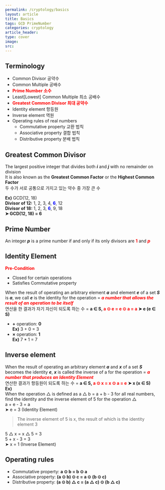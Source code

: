 ```yaml
---
permalink: /cryptology/basics
layout: article
title: Basics
tags: GCD PrimeNumber
categories: cryptology
article_header:
type: cover
image:
src:
---
```


## Terminology
- Common Divisor 공약수
- Common Multiple 공배수
- <span style="color:red">**Prime Number 소수**</span> 
- Least[Lowest] Common Multiple 최소 공배수
- <span style="color:red">**Greatest Common Divisor 최대 공약수**</span>
- Identity element 항등원
- Inverse element 역원
- Operating rules of real numbers
  - Commutative property 교환 법칙
  - Associative property 결합 법칙
  - Distributive property 분배 법칙


## Greatest Common Divisor
The largest positive integer that divides both ***i*** and ***j*** with no remainder on division  
It is also known as the **Greatest Common Factor** or the **Highest Common Factor**  
두 수가 서로 공통으로 가지고 있는 약수 중 가장 큰 수

**Ex)** GCD(12, 18)  
**Divisor of 12:** 1, 2, 3, 4, <span style="color:blue">**6**</span>, 12  
**Divisor of 18:** 1, 2, 3, <span style="color:blue">**6**</span>, 9, 18  
**➤ GCD(12, 18) = 6**


## Prime Number
An integer ***p*** is a prime number if and only if its only divisors are 
<span style="color:red">**1**</span> and <span style="color:red">***p***</span>


## Identity Element
<span style="color:red">**Pre-Condition**</span>
- Closed for certain operations   
- Satisfies Commutative property   

When the result of operating an arbitrary element ***a*** and element ***e*** of a set ***S*** is ***a***, 
we call ***e*** is the identity for the operation = <span style="color:red">***a number that allows the result of an operation to be itself***</span>   
연산을 한 결과가 자기 자신이 되도록 하는 수 = **a ∈ S, <span style="color:red">a ⊙ e = e ⊙ a = a</span>** **➤ e (e ∈ S)**   
- **+** operation: **0**   
**Ex)** 3 + 0 = 3  
- **×** operation: **1**   
**Ex)** 7 * 1 = 7    


## Inverse element
When the result of operating an arbitrary element ***a*** and ***x*** of a set ***S*** becomes the identity ***e***, 
***x*** is called the inverse of a for the operation =  <span style="color:red">***a number that produces an Identity Element***</span>    
연산한 결과가 항등원이 되도록 하는 수 = **a ∈ S, <span style="color:red">a ⊙ x = x ⊙ a = e</span>** **➤ x (x ∈ S)**    
**Ex)**   
When the operation △ is defined as a △ b = a + b - 3 for all real numbers,  
find the identity and the inverse element of 5 for the operation △    
a + e - 3 = a  
➤ e = 3 (Identity Element)    
> The inverse element of 5 is x, the result of which is the identity element 3 

5 △ x = x △ 5 = 3   
5 + x - 3 = 3   
➤ x = 1 (Inverse Element)


## Operating rules
- Commutative property: **a ⊙ b = b ⊙ a**  
- Associative property: **(a ⊙ b) ⊙ c = a ⊙ (b ⊙ c)**  
- Distributive property: **(a ⊙ b) △ c = (a △ c) ⊙ (b △ c)**